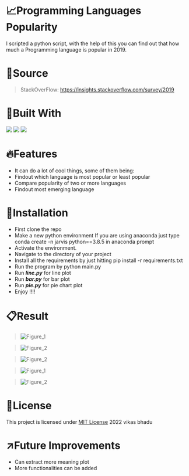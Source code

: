 # :chart_with_upwards_trend:Programming Languages Popularity
I scripted a python script, with the help of this you can find out that how much a Programming language is popular in 2019.

# :paperclip:Source
> StackOverFlow: https://insights.stackoverflow.com/survey/2019

# :hammer:Built With
<div>
<img src="https://img.shields.io/badge/Python-FFD43B?style=for-the-badge&logo=python&logoColor=blue">
<img src="https://img.shields.io/badge/Numpy-777BB4?style=for-the-badge&logo=numpy&logoColor=white">
<img src="https://img.shields.io/badge/Pandas-2C2D72?style=for-the-badge&logo=pandas&logoColor=white"></div>

# :fire:Features
* It can do a lot of cool things, some of them being:
* Findout which language is most popular or least popular
* Compare popularity of two or more languages
* Findout most emerging language

# :pushpin:Installation
* First clone the repo
* Make a new python environment If you are using anaconda just type conda create -n jarvis python==3.8.5 in anaconda prompt
* Activate the environment.
* Navigate to the directory of your project
* Install all the requirements by just hitting pip install -r requirements.txt
* Run the program by python main.py
* Run **_line.py_** for line plot
* Run **_bar.py_** for bar plot
* Run **_pie.py_** for pie chart plot
* Enjoy !!!!

# :clipboard:Result
> ![Figure_1](https://user-images.githubusercontent.com/98146902/176998649-15eed59d-6333-4c72-a062-17812442c094.png)

> ![Figure_2](https://user-images.githubusercontent.com/98146902/176998693-798ee324-a6b2-4180-8612-00840298425c.png)

> ![Figure_2](https://user-images.githubusercontent.com/98146902/176998710-89ff50d6-ac8c-4e8c-837e-0cedd4ae5bc4.png)

> ![Figure_1](https://user-images.githubusercontent.com/98146902/176998727-d853c575-23d9-4306-bb2f-e56da5fcb81b.png)

> ![Figure_2](https://user-images.githubusercontent.com/98146902/176998734-ce16ae4b-83c2-44ad-a2fa-67bdee9eed2b.png)



# :name_badge:License 
This project is licensed under [MIT License](https://github.com/beingvikasbhadu/Programming-Languages-Poplularity-/blob/master/LICENSE) 2022 vikas bhadu


# :arrow_upper_right:Future Improvements
* Can extract more meaning plot
* More functionalities can be added
